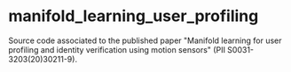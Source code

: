 # manifold_learning_user_profiling
Source code associated to the published paper "Manifold learning for user profiling and identity verification using motion sensors" (PII S0031-3203(20)30211-9).
